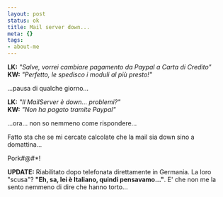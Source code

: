 ```yaml
--- 
layout: post
status: ok
title: Mail server down...
meta: {}
tags: 
- about-me
---
```

**LK:** *"Salve, vorrei cambiare pagamento da Paypal a Carta di Credito"*  
**KW:** *"Perfetto, le spedisco i moduli al più presto!"*  
  
...pausa di qualche giorno...  
  
**LK:** *"Il MailServer è down... problemi?"*  
**KW:** *"Non ha pagato tramite Paypal"*  
  
...ora... non so nemmeno come rispondere...  
  
Fatto sta che se mi cercate calcolate che la mail sia down sino a domattina...  
  
Pork#@#*!    
  
**UPDATE:** Riabilitato dopo telefonata direttamente in Germania. La loro "scusa"? **"Eh, sa, lei è Italiano, quindi pensavamo..."**. E' che non me la sento nemmeno di dire che hanno torto... 

